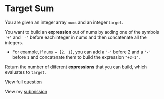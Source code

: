 # **Target Sum**

You are given an integer array `nums` and an integer `target`.

You want to build an **expression** out of nums by adding one of the symbols `'+'` and `'-'` before each integer in nums and then concatenate all the integers.

- For example, if `nums = [2, 1]`, you can add a `'+'` before 2 and a `'-'` before `1` and concatenate them to build the expression `"+2-1"`.

Return the number of different **expressions** that you can build, which evaluates to `target`.

View full [question](https://leetcode.com/problems/target-sum?envType=daily-question&envId=2024-12-26)

View my [submission](https://leetcode.com/problems/target-sum/submissions/1488469276)
